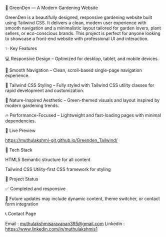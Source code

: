 🌿 GreenDen — A Modern Gardening Website

GreenDen is a beautifully designed, responsive gardening website built using Tailwind CSS. It delivers a clean, modern user experience with smooth navigation and a minimalistic layout tailored for garden lovers, plant sellers, or eco-conscious brands. This project is perfect for anyone looking to showcase a front-end website with professional UI and interaction.

✨ Key Features

💻 Responsive Design – Optimized for desktop, tablet, and mobile devices.


🧭 Smooth Navigation – Clean, scroll-based single-page navigation experience.


🎨 Tailwind CSS Styling – Fully styled with Tailwind CSS utility classes for rapid development and customization.


🌱 Nature-Inspired Aesthetic – Green-themed visuals and layout inspired by modern gardening trends.


🔥 Performance-Focused – Lightweight and fast-loading pages with minimal dependencies.


🚀 Live Preview

https://muthulakshmi-git.github.io/Greenden_Tailwind/


📁 Tech Stack

HTML5	Semantic structure for all content

Tailwind CSS	Utility-first CSS framework for styling

📌 Project Status

✅ Completed and responsive

🚀 Future updates may include dynamic content, theme switcher, or contact form integration

📞 Contact Page

Email      :  muthulakshmisaravanan395@gmail.com
Linkedin   :  https://www.linkedin.com/in/muthulakshmis1 



